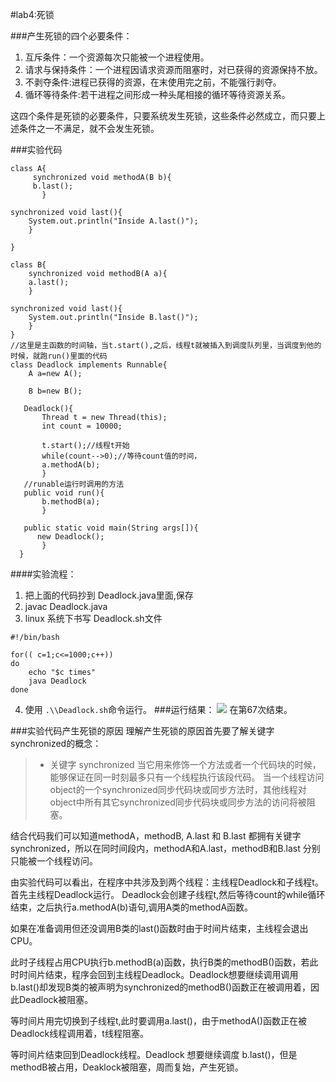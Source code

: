 #lab4:死锁


###产生死锁的四个必要条件：
1. 互斥条件：一个资源每次只能被一个进程使用。
2. 请求与保持条件：一个进程因请求资源而阻塞时，对已获得的资源保持不放。
3. 不剥夺条件:进程已获得的资源，在末使用完之前，不能强行剥夺。
4. 循环等待条件:若干进程之间形成一种头尾相接的循环等待资源关系。

这四个条件是死锁的必要条件，只要系统发生死锁，这些条件必然成立，而只要上述条件之一不满足，就不会发生死锁。

###实验代码
```
class A{
     synchronized void methodA(B b){
     b.last();
       }

synchronized void last(){
    System.out.println("Inside A.last()");
    }

}

class B{
    synchronized void methodB(A a){
    a.last();
    }

synchronized void last(){
    System.out.println("Inside B.last()");
    }
}
//这里是主函数的时间轴，当t.start(),之后，线程t就被插入到调度队列里，当调度到他的时候，就跑run()里面的代码
class Deadlock implements Runnable{
    A a=new A();

    B b=new B();
   
   Deadlock(){
       Thread t = new Thread(this);
       int count = 10000;

       t.start();//线程t开始
       while(count-->0);//等待count值的时间，
       a.methodA(b);
       }
   //runable运行时调用的方法
   public void run(){
       b.methodB(a);
       }

   public static void main(String args[]){
      new Deadlock();
       }
  }
```
####实验流程：
1. 把上面的代码抄到 Deadlock.java里面,保存
2.  javac Deadlock.java	
3.  linux 系统下书写 Deadlock.sh文件
```
#!/bin/bash

for(( c=1;c<=1000;c++))
do
	echo "$c times"
	java Deadlock
done
```
4. 使用  ```.\\Deadlock.sh```命令运行。
###运行结果：
![](http://ww4.sinaimg.cn/mw690/a44300b5gw1f9mzor3cg5j20jo0cutaq.jpg)
在第67次结束。



###实验代码产生死锁的原因
理解产生死锁的原因首先要了解关键字synchronized的概念：

> * 关键字 synchronized
当它用来修饰一个方法或者一个代码块的时候，能够保证在同一时刻最多只有一个线程执行该段代码。
当一个线程访问object的一个synchronized同步代码块或同步方法时，其他线程对object中所有其它synchronized同步代码块或同步方法的访问将被阻塞。

结合代码我们可以知道methodA，methodB, A.last 和 B.last 都拥有关键字 synchronized，所以在同时间段内，methodA和A.last，methodB和B.last 分别只能被一个线程访问。

由实验代码可以看出，在程序中共涉及到两个线程：主线程Deadlock和子线程t。
首先主线程Deadlock运行。
Deadlock会创建子线程t,然后等待count的while循环结束，之后执行a.methodA(b)语句,调用A类的methodA函数。

如果在准备调用但还没调用B类的last()函数时由于时间片结束，主线程会退出CPU。

此时子线程占用CPU执行b.methodB(a)函数，执行B类的methodB()函数，若此时时间片结束，程序会回到主线程Deadlock。Deadlock想要继续调用调用b.last()却发现B类的被声明为synchronized的methodB()函数正在被调用着，因此Deadlock被阻塞。

等时间片用完切换到子线程t,此时要调用a.last()，由于methodA()函数正在被Deadlock线程调用着，t线程阻塞。

等时间片结束回到Deadlock线程。Deadlock 想要继续调度 b.last()，但是methodB被占用，Deaklock被阻塞，周而复始，产生死锁。

 
